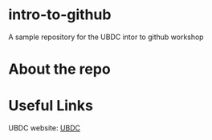 # intro-to-github
A sample repository for the UBDC intor to github workshop

# About the repo

# Useful Links
UBDC website: [UBDC](https://ubdc.ac.uk)
